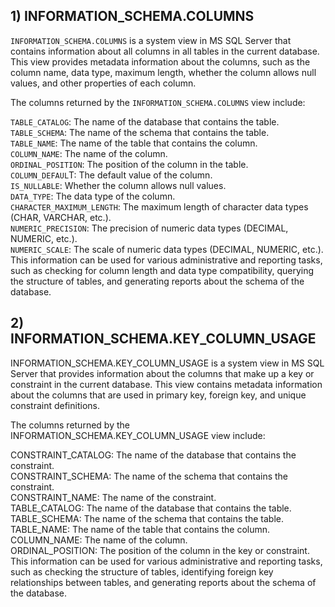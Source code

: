 ## 1)  INFORMATION_SCHEMA.COLUMNS

`INFORMATION_SCHEMA.COLUMNS` is a system view in MS SQL Server that contains information about all columns in all tables in the current database. This view provides metadata information about the columns, such as the column name, data type, maximum length, whether the column allows null values, and other properties of each column.

The columns returned by the `INFORMATION_SCHEMA.COLUMNS` view include:

`TABLE_CATALOG`: The name of the database that contains the table.<br/>
`TABLE_SCHEMA`: The name of the schema that contains the table.<br/>
`TABLE_NAME`: The name of the table that contains the column.<br/>
`COLUMN_NAME`: The name of the column.<br/>
`ORDINAL_POSITION`: The position of the column in the table.<br/>
`COLUMN_DEFAUL`T: The default value of the column.<br/>
`IS_NULLABLE`: Whether the column allows null values.<br/>
`DATA_TYPE`: The data type of the column.<br/>
`CHARACTER_MAXIMUM_LENGTH`: The maximum length of character data types (CHAR, VARCHAR, etc.).<br/>
`NUMERIC_PRECISION`: The precision of numeric data types (DECIMAL, NUMERIC, etc.).<br/>
`NUMERIC_SCALE`: The scale of numeric data types (DECIMAL, NUMERIC, etc.).<br/>
This information can be used for various administrative and reporting tasks, such as checking for column length and data type compatibility, querying the structure of tables, and generating reports about the schema of the database.

## 2) INFORMATION_SCHEMA.KEY_COLUMN_USAGE

INFORMATION_SCHEMA.KEY_COLUMN_USAGE is a system view in MS SQL Server that provides information about the columns that make up a key or constraint in the current database. This view contains metadata information about the columns that are used in primary key, foreign key, and unique constraint definitions.

The columns returned by the INFORMATION_SCHEMA.KEY_COLUMN_USAGE view include:

CONSTRAINT_CATALOG: The name of the database that contains the constraint.<br/>
CONSTRAINT_SCHEMA: The name of the schema that contains the constraint.<br/>
CONSTRAINT_NAME: The name of the constraint.<br/>
TABLE_CATALOG: The name of the database that contains the table.<br/>
TABLE_SCHEMA: The name of the schema that contains the table.<br/>
TABLE_NAME: The name of the table that contains the column.<br/>
COLUMN_NAME: The name of the column.<br/>
ORDINAL_POSITION: The position of the column in the key or constraint.<br/>
This information can be used for various administrative and reporting tasks, such as checking the structure of tables, identifying foreign key relationships between tables, and generating reports about the schema of the database.

